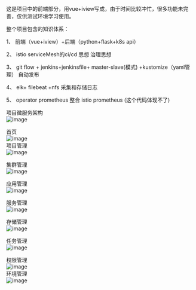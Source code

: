 这是项目中的前端部分，用vue+iview写成，由于时间比较冲忙，很多功能未完善，仅供测试环境学习使用。

整个项目包含的知识体系：

1、 前端（vue+iview）+后端（python+flask+k8s api）

2、 istio serviceMesh的ci/cd 思想 治理思想

3、 git flow + jenkins+jenkinsfile+ master-slave(模式) +kustomize（yaml管理） 自动发布

4、 elk+ filebeat +nfs 采集和存储日志

5、 operator prometheus 整合 istio prometheus (这个代码体现不了)



项目微服务架构
<br>![image](https://gitee.com/cmlfxz/flask-ui/raw/master/image/0.png)<br>

首页
<br>![image](https://gitee.com/cmlfxz/flask-ui/raw/master/image/1.png)<br>
项目管理
<br>![image](https://gitee.com/cmlfxz/flask-ui/raw/master/image/2.jpg)<br>

集群管理
<br>![image](https://gitee.com/cmlfxz/flask-ui/raw/master/image/3.jpg)<br>

应用管理
<br>![image](https://gitee.com/cmlfxz/flask-ui/raw/master/image/4.jpg)<br>

服务管理
<br>![image](https://gitee.com/cmlfxz/flask-ui/raw/master/image/5.jpg)<br>

存储管理
<br>![image](https://gitee.com/cmlfxz/flask-ui/raw/master/image/6.jpg)<br>

任务管理
<br>![image](https://gitee.com/cmlfxz/flask-ui/raw/master/image/7.jpg)<br>

权限管理
<br>![image](https://gitee.com/cmlfxz/flask-ui/raw/master/image/8.jpg)<br>
环境管理
<br>![image](https://gitee.com/cmlfxz/flask-ui/raw/master/image/9.jpg)<br>





